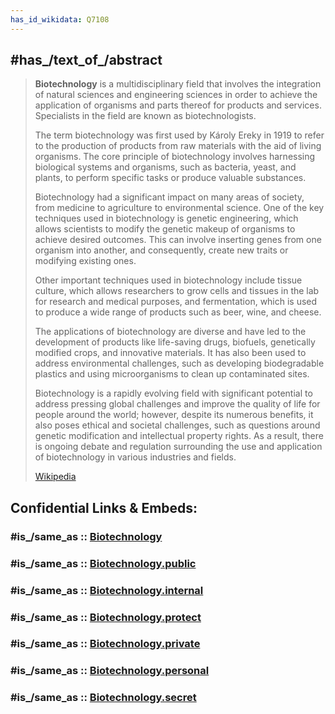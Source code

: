 ```yaml
---
has_id_wikidata: Q7108
---
```


## #has_/text_of_/abstract 

> **Biotechnology** is a multidisciplinary field that involves the integration of natural sciences and engineering sciences in order to achieve the application of organisms and parts thereof for products and services. Specialists in the field are known as biotechnologists.
>
> The term biotechnology was first used by Károly Ereky in 1919 to refer to the production of products from raw materials with the aid of living organisms. The core principle of biotechnology involves harnessing biological systems and organisms, such as bacteria, yeast, and plants, to perform specific tasks or produce valuable substances.
>
> Biotechnology had a significant impact on many areas of society, from medicine to agriculture to environmental science. One of the key techniques used in biotechnology is genetic engineering, which allows scientists to modify the genetic makeup of organisms to achieve desired outcomes. This can involve inserting genes from one organism into another, and consequently, create new traits or modifying existing ones.
>
> Other important techniques used in biotechnology include tissue culture, which allows researchers to grow cells and tissues in the lab for research and medical purposes, and fermentation, which is used to produce a wide range of products such as beer, wine, and cheese.
>
> The applications of biotechnology are diverse and have led to the development of products like life-saving drugs, biofuels, genetically modified crops, and innovative materials. It has also been used to address environmental challenges, such as developing biodegradable plastics and using microorganisms to clean up contaminated sites.
>
> Biotechnology is a rapidly evolving field with significant potential to address pressing global challenges and improve the quality of life for people around the world; however, despite its numerous benefits, it also poses ethical and societal challenges, such as questions around genetic modification and intellectual property rights. As a result, there is ongoing debate and regulation surrounding the use and application of biotechnology in various industries and fields.
>
> [Wikipedia](https://en.wikipedia.org/wiki/Biotechnology) 


## Confidential Links & Embeds: 

### #is_/same_as :: [Biotechnology](/_Standards/Technology/Biotechnology.md) 

### #is_/same_as :: [Biotechnology.public](/_public/Technology/Biotechnology.public.md) 

### #is_/same_as :: [Biotechnology.internal](/_internal/Technology/Biotechnology.internal.md) 

### #is_/same_as :: [Biotechnology.protect](/_protect/Technology/Biotechnology.protect.md) 

### #is_/same_as :: [Biotechnology.private](/_private/Technology/Biotechnology.private.md) 

### #is_/same_as :: [Biotechnology.personal](/_personal/Technology/Biotechnology.personal.md) 

### #is_/same_as :: [Biotechnology.secret](/_secret/Technology/Biotechnology.secret.md)

